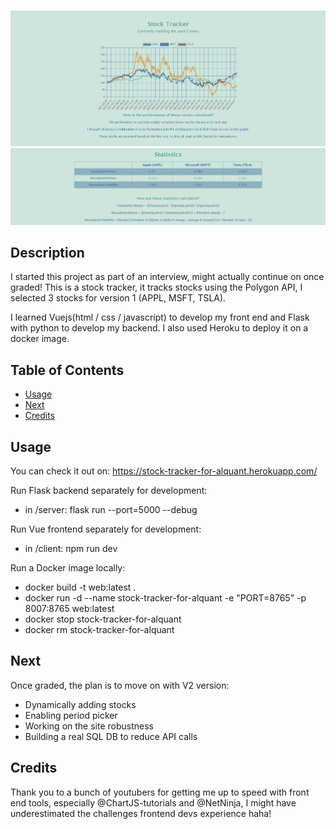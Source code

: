 # <Stock Tracker>
 
 ![chart](chart.png)
 ![chart](stats.png)

## Description

I started this project as part of an interview, might actually continue on once graded!
This is a stock tracker, it tracks stocks using the Polygon API, I selected 3 stocks for version 1 (APPL, MSFT, TSLA).

I learned Vuejs(html / css / javascript) to develop my front end and Flask with python to develop my backend.
I also used Heroku to deploy it on a docker image.

## Table of Contents
- [Usage](#usage)
- [Next](#next)
- [Credits](#credits)

## Usage

You can check it out on: https://stock-tracker-for-alquant.herokuapp.com/
 
Run Flask backend separately for development:
  - in /server: flask run --port=5000 --debug
  
Run Vue frontend separately for development:
  - in /client: npm run dev
  
Run a Docker image locally:
  - docker build -t web:latest .
  - docker run -d --name stock-tracker-for-alquant -e "PORT=8765" -p 8007:8765 web:latest
  - docker stop stock-tracker-for-alquant
  - docker rm stock-tracker-for-alquant

## Next

Once graded, the plan is to move on with V2 version:
- Dynamically adding stocks
- Enabling period picker
- Working on the site robustness
- Building a real SQL DB to reduce API calls

## Credits

Thank you to a bunch of youtubers for getting me up to speed with front end tools,
especially @ChartJS-tutorials and @NetNinja, I might have underestimated the challenges frontend devs experience haha!
